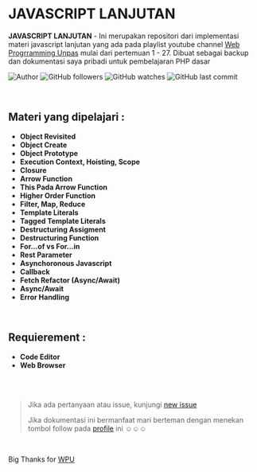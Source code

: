 # JAVASCRIPT LANJUTAN

**JAVASCRIPT LANJUTAN** -  Ini merupakan repositori dari implementasi materi javascript lanjutan yang ada pada playlist youtube channel [Web Progrramming Unpas](https://www.youtube.com/playlist?list=PLFIM0718LjIUGpY8wmE41W7rTJo_3Y46-) mulai dari pertemuan 1 - 27. Dibuat sebagai backup dan dokumentasi saya pribadi untuk pembelajaran PHP dasar

![Author](https://img.shields.io/badge/made%20by-Ardywsptr-blue)
![GitHub followers](https://img.shields.io/github/followers/Ardywsptr?style=social)
![GitHub watches](https://img.shields.io/github/stars/Ardywsptr/javascript-lanjutan?style=social)
![GitHub last commit](https://img.shields.io/github/last-commit/Ardywsptr/javascript-lanjutan)

<br clear="both">

## Materi yang dipelajari :

* **Object Revisited**
* **Object Create**
* **Object Prototype**
* **Execution Context, Hoisting, Scope**
* **Closure**
* **Arrow Function**
* **This Pada Arrow Function**
* **Higher Order Function**
* **Filter, Map, Reduce**
* **Template Literals**
* **Tagged Template Literals**
* **Destructuring Assigment**
* **Destructuring Function**
* **For...of vs For...in**
* **Rest Parameter**
* **Asynchoronous Javascript**
* **Callback**
* **Fetch Refactor (Async/Await)**
* **Async/Await**
* **Error Handling**

<br clear="both">

## Requierement :

* **Code Editor**
* **Web Browser**

<br clear="both">
<br clear="both">

> Jika ada pertanyaan atau issue, kunjungi [new issue](https://github.com/Ardywsptr/javascript-lanjutan/issues/new)
>
>Jika dokumentasi ini bermanfaat mari berteman dengan menekan tombol follow pada [profile](https://github.com/Ardywsptr) ini ☺☺☺

<br clear="both">

Big Thanks for [WPU](https://www.youtube.com/@sandhikagalihWPU)

